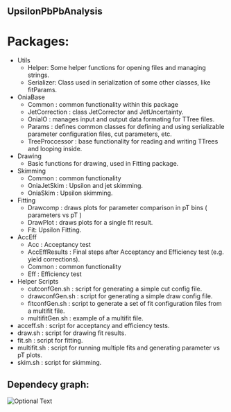 ## UpsilonPbPbAnalysis

# Packages:
- Utils
	- Helper: Some helper functions for opening files and managing strings.
	- Serializer: Class used in serialization of some other classes, like fitParams.
- OniaBase
	- Common : common functionality within this package
	- JetCorrection : class JetCorrector and JetUncertainty.
	- OniaIO : manages input and output data formating for TTree files.
	- Params : defines common classes for defining and using serializable parameter configuration files, cut parameters, etc.
	- TreeProccessor : base functionality for reading and writing TTrees and looping inside.
- Drawing
	- Basic functions for drawing, used in Fitting package.
- Skimming
	- Common : common functionality
	- OniaJetSkim : Upsilon and jet skimming.
	- OniaSkim : Upsilon skimming.
- Fitting
	- Drawcomp : draws plots for parameter comparison in pT bins ( parameters vs pT )
	- DrawPlot : draws plots for a single fit result.
	- Fit: Upsilon Fitting.
- AccEff
	- Acc : Acceptancy test
	- AccEffResults : Final steps after Acceptancy and Efficiency test (e.g. yield corrections).
	- Common : common functionality
	- Eff : Efficiency test
- Helper Scripts
    - cutconfGen.sh : script for generating a simple cut config file.
    - drawconfGen.sh : script for generating a simple draw config file.
    - fitconfGen.sh : script to generate a set of fit configuration files from a multifit file.
    - multifitGen.sh : example of a multifit file.
- acceff.sh : script for acceptancy and efficiency tests.
- draw.sh : script for drawing fit results.
- fit.sh : script for fitting.
- multifit.sh : script for running multiple fits and generating parameter vs pT plots.
- skim.sh : script for skimming.

## Dependecy graph:
![Optional Text](../master/Doc/DependencyGraph.png)